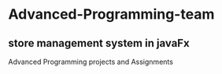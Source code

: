 # Advanced-Programming-team
## store management system in javaFx
Advanced Programming projects and Assignments
